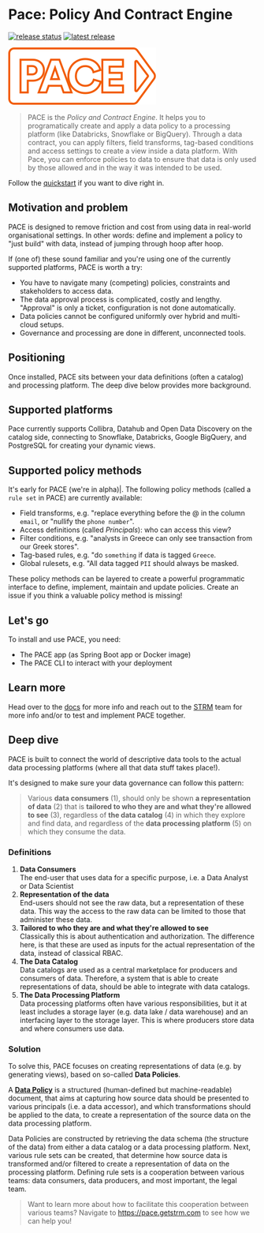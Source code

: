 # Pace: Policy And Contract Engine
[![release status](https://img.shields.io/badge/release_status-alpha-orange)](https://github.com/getstrm/pace/tree/alpha) [![latest release](https://img.shields.io/github/v/release/getstrm/pace?include_prereleases&label=release&logo=github)](https://github.com/getstrm/pace/releases/latest)

[//]: # (TODO add shields from shields.io for build status, app version, Maven artifact [if we're going to publish to Sonatype], and Docker Image version)

![outline](./assets/svg/pace-logo-orange-outline.svg)

> PACE is the _Policy and Contract Engine_. It helps you to programatically create and apply a data policy to a processing platform (like Databricks, Snowflake or BigQuery). Through a data contract, you can apply filters, field transforms, tag-based conditions and access settings to create a view inside a data platform. With Pace, you can enforce policies to data to ensure that data is only used by those allowed and in the way it was intended to be used.

Follow the [quickstart](https://pace.getstrm.com/docs/readme/quickstart) if you want to dive right in. 

## Motivation and problem

PACE is designed to remove friction and cost from using data in real-world organisational settings. In other words: define and implement a policy to "just build" with data, instead of jumping through hoop after hoop.

If (one of) these sound familiar and you're using one of the currently supported platforms, PACE is worth a try:
* You have to navigate many (competing) policies, constraints and stakeholders to access data. 
* The data approval process is complicated, costly and lengthy. "Approval" is only a ticket, configuration is not done automatically.
* Data policies cannot be configured uniformly over hybrid and multi-cloud setups.
* Governance and processing are done in different, unconnected tools.

## Positioning
Once installed, PACE sits between your data definitions (often a catalog) and processing platform. The deep dive below provides more background.

## Supported platforms
Pace currently supports Collibra, Datahub and Open Data Discovery on the catalog side, connecting to Snowflake, Databricks, Google BigQuery, and PostgreSQL for creating your dynamic views.

## Supported policy methods
It's early for PACE (we're in alpha)|. The following policy methods (called a `rule set` in PACE) are currently available:
- Field transforms, e.g. "replace everything before the @ in the column `email`, or "nullify the `phone number`".
- Access definitions (called _Principals_): who can access this view?
- Filter conditions, e.g. "analysts in Greece can only see transaction from our Greek stores".
- Tag-based rules, e.g. "do `something` if data is tagged `Greece`.
- Global rulesets, e.g. "All data tagged `PII` should always be masked.

These policy methods can be layered to create a powerful programmatic interface to define, implement, maintain and update policies. Create an issue if you think a valuable policy method is missing!

## Let's go
To install and use PACE, you need:
- The PACE app (as Spring Boot app or Docker image) 
- The PACE CLI to interact with your deployment

## Learn more
Head over to the [docs](https://pace.getstrm.com/docs/readme/quickstart) for more info and reach out to the [STRM](https://getstrm.com) team for more info and/or to test and implement PACE together. 

## Deep dive
PACE is built to connect the world of descriptive data tools to the actual data processing platforms (where all that data stuff takes place!). 

It's designed to make sure your data governance can follow this pattern:
> Various **data consumers** (1), should only be shown **a representation of data** (2) that is **tailored to who they are and what they're allowed to see** (3), regardless of **the data catalog** (4) in which they explore and find data, and regardless of the **data processing platform** (5) on which they consume the data.

### Definitions
1. **Data Consumers**  
   The end-user that uses data for a specific purpose, i.e. a Data Analyst or Data Scientist
2. **Representation of the data**  
   End-users should not see the raw data, but a representation of these data. This way the access to the raw data can be
   limited to those that administer these data.
3. **Tailored to who they are and what they're allowed to see**  
   Classically this is about authentication and authorization. The difference here, is that these are used as inputs for
   the actual representation of the data, instead of classical RBAC.
4. **The Data Catalog**  
   Data catalogs are used as a central marketplace for producers and consumers of data. Therefore, a system that is able
   to create representations of data, should be able to integrate with data catalogs.
5. **The Data Processing Platform**  
   Data processing platforms often have various responsibilities, but it at least includes a storage layer (e.g. data
   lake / data warehouse) and an interfacing layer to the storage layer. This is where producers store data and where
   consumers use data.

### Solution

To solve this, PACE focuses on creating representations of data (e.g. by generating views), based on so-called **Data Policies**.

A [**Data Policy**](https://github.com/getstrm/pace/blob/alpha/protos/getstrm/pace/api/entities/v1alpha/entities.proto)
is a structured (human-defined but machine-readable) document, that aims at capturing how source data should be presented to various
principals (i.e. a data accessor), and which transformations should be applied to the data, to create a representation
of the source data on the data processing platform.

Data Policies are constructed by retrieving the data schema (the structure of the data) from either a data catalog or a
data processing platform. Next, various rule sets can be created, that determine how source data is transformed and/or
filtered to create a representation of data on the processing platform.
Defining rule sets is a cooperation between various teams: data consumers, data producers, and most important, the legal
team.

> Want to learn more about how to facilitate this cooperation between various teams? Navigate
> to https://pace.getstrm.com to see how we can help you!

